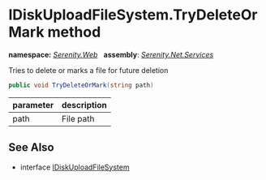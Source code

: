 # IDiskUploadFileSystem.TryDeleteOrMark method
**namespace:** *[Serenity.Web](../../README.md#serenity.web-namespace)*   **assembly**: *[Serenity.Net.Services](../../README.md)*

Tries to delete or marks a file for future deletion

```csharp
public void TryDeleteOrMark(string path)
```

| parameter | description |
| --- | --- |
| path | File path |

## See Also

* interface [IDiskUploadFileSystem](../IDiskUploadFileSystem.md)